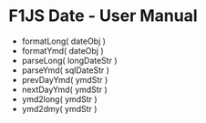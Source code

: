 # F1JS Date - User Manual

  - formatLong( dateObj )
  - formatYmd( dateObj )
  - parseLong( longDateStr )
  - parseYmd( sqlDateStr )
  - prevDayYmd( ymdStr )
  - nextDayYmd( ymdStr )
  - ymd2long( ymdStr )
  - ymd2dmy( ymdStr )
